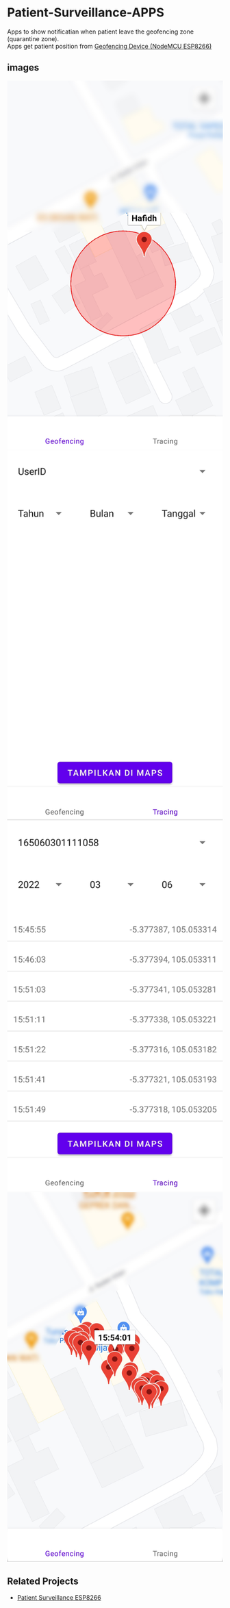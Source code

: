 # Patient-Surveillance-APPS
Apps to show notificatian when patient leave the geofencing zone (quarantine zone).  
Apps get patient position from [Geofencing Device (NodeMCU ESP8266)](https://github.com/hafidhh/Patient-Surveillance-ESP8266)  

## images
![Alt text](media/Geofencing.jpg "Geofencing")
![Alt text](media/Tracing_Menu.jpg "Tracing Menu")
![Alt text](media/Tracing_List.jpg "Tracing List")
![Alt text](media/Tracing_on_Maps.jpg "Tracing on Maps")

## Related Projects
- [Patient Surveillance ESP8266](https://github.com/hafidhh/Patient-Surveillance-ESP8266)
